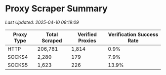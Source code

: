# Proxy Scraper Summary

_Last Updated: 2025-04-10 08:19:09_

| Proxy Type | Total Scraped | Verified Proxies | Verification Success Rate |
|------------|--------------|------------------|--------------------------|
| HTTP | 206,781 | 1,814 | 0.9% |
| SOCKS4 | 2,280 | 179 | 7.9% |
| SOCKS5 | 1,623 | 226 | 13.9% |
